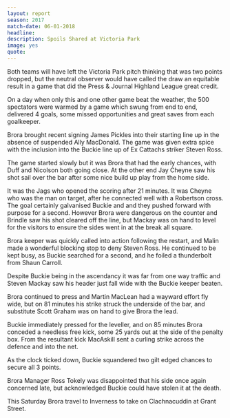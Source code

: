 ```yaml
---
layout: report
season: 2017
match-date: 06-01-2018
headline:
description: Spoils Shared at Victoria Park
image: yes
quote:
---
```

Both teams will have left the Victoria Park pitch thinking that was two points dropped, but the neutral observer would have called the draw an equitable result in a game that did the Press & Journal Highland League great credit.

On a day when only this and one other game beat the weather, the 500 spectators were warmed by a game which swung from end to end, delivered 4 goals, some missed opportunities and great saves from each goalkeeper.

Brora brought recent signing James Pickles into their starting line up in the absence of suspended Ally MacDonald. The game was given extra spice with the inclusion into the Buckie line up of Ex Cattachs striker Steven Ross.

The game started slowly but it was Brora that had the early chances, with Duff and Nicolson both going close. At the other end Jay Cheyne saw his shot sail over the bar after some nice build up play from the home side.

It was the Jags who opened the scoring after 21 minutes. It was Cheyne  who  was the man on target, after he connected well with a Robertson cross. The goal certainly galvanised Buckie and and they pushed forward with purpose for a second. However Brora were dangerous on the counter and Brindle saw his shot cleared off the line, but Mackay was on hand to level for the visitors to ensure the sides went in at the break all square.

Brora keeper was quickly called into action following the restart, and Malin made a wonderful blocking stop to deny Steven Ross. He continued to be kept busy, as Buckie searched for a second, and he foiled a thunderbolt from Shaun Carroll.

Despite Buckie being in the ascendancy it was far from one way traffic and Steven Mackay saw his header just fall wide with the Buckie keeper beaten.

Brora continued to press and Martin MacLean had a wayward effort fly wide, but on 81 minutes his strike struck the underside of the bar, and substitute Scott Graham was on hand to give Brora the lead.

Buckie immediately pressed for the leveller, and on 85 minutes Brora conceded a needless free kick, some 25 yards out  at the side of the penalty box. From the resultant kick MacAskill sent a curling strike across the defence and into the net.

As the clock ticked down, Buckie squandered two gilt edged chances to secure all 3 points.

Brora Manager Ross Tokely was disappointed that his side once again concerned late, but acknowledged Buckie could have stolen it at the death.

This Saturday Brora travel to Inverness to take on Clachnacuddin at Grant Street.
